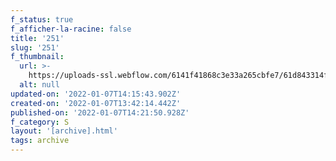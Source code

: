 ```yaml
---
f_status: true
f_afficher-la-racine: false
title: '251'
slug: '251'
f_thumbnail:
  url: >-
    https://uploads-ssl.webflow.com/6141f41868c3e33a265cbfe7/61d843314fa41a2089193916_251.jpg
  alt: null
updated-on: '2022-01-07T14:15:43.902Z'
created-on: '2022-01-07T13:42:14.442Z'
published-on: '2022-01-07T14:21:50.928Z'
f_category: S
layout: '[archive].html'
tags: archive
---
```



